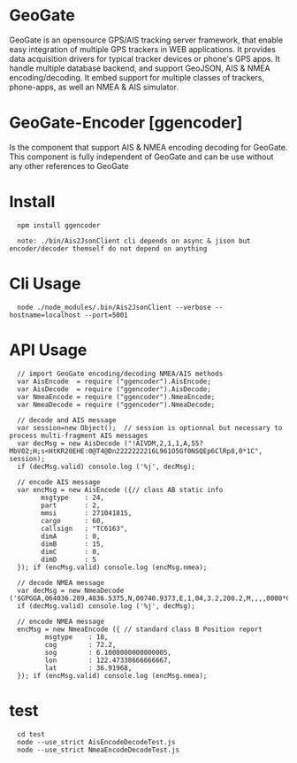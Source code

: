 GeoGate
========

GeoGate is an opensource GPS/AIS tracking server framework, that enable easy
integration of multiple GPS trackers in WEB applications. It provides data
acquisition drivers for typical tracker devices or phone's GPS apps.
It handle multiple database backend, and support GeoJSON, AIS & NMEA encoding/decoding.
It embed support for multiple classes of trackers, phone-apps, as well an NMEA & AIS simulator.

GeoGate-Encoder [ggencoder]
============================

Is the component that support AIS & NMEA encoding decoding for GeoGate. This component is fully
independent of GeoGate and can be use without any other references to GeoGate

Install
=======

      npm install ggencoder

      note: ./bin/Ais2JsonClient cli depends on async & jison but encoder/decoder themself do not depend on anything

Cli Usage
==========
      node ./node_modules/.bin/Ais2JsonClient --verbose --hostname=localhost --port=5001

API Usage
==========

      // import GeoGate encoding/decoding NMEA/AIS methods
      var AisEncode  = require ("ggencoder").AisEncode;
      var AisDecode  = require ("ggencoder").AisDecode;
      var NmeaEncode = require ("ggencoder").NmeaEncode;
      var NmeaDecode = require ("ggencoder").NmeaDecode;

      // decode and AIS message
      var session=new Object();  // session is optionnal but necessary to process multi-fragment AIS messages
      var decMsg = new AisDecode ("!AIVDM,2,1,1,A,55?MbV02;H;s<HtKR20EHE:0@T4@Dn2222222216L961O5Gf0NSQEp6ClRp8,0*1C", session);
      if (decMsg.valid) console.log ('%j', decMsg);

      // encode AIS message
      var encMsg = new AisEncode ({// class AB static info
            msgtype    : 24,
            part       : 2,
            mmsi       : 271041815,
            cargo      : 60,
            callsign   : "TC6163",
            dimA       : 0,
            dimB       : 15,
            dimC       : 0,
            dimD       : 5
      }); if (encMsg.valid) console.log (encMsg.nmea);

      // decode NMEA message
      var decMsg = new NmeaDecode ('$GPGGA,064036.289,4836.5375,N,00740.9373,E,1,04,3.2,200.2,M,,,,0000*0E');
      if (decMsg.valid) console.log ('%j', decMsg);

      // encode NMEA message
      encMsg = new NmeaEncode ({ // standard class B Position report
             msgtype    : 18,
             cog        : 72.2,
             sog        : 6.1000000000000005,
             lon        : 122.47338666666667,
             lat        : 36.91968,
      }); if (encMsg.valid) console.log (encMsg.nmea);

test
=====

      cd test
      node --use_strict AisEncodeDecodeTest.js
      node --use_strict NmeaEncodeDecodeTest.js